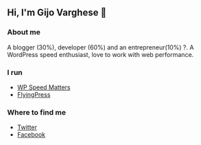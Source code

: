 ## Hi, I'm Gijo Varghese 👋

### About me
A blogger (30%), developer (60%) and an entrepreneur(10%) ?. A WordPress speed enthusiast, love to work with web performance.

### I run
- [WP Speed Matters](https://wpspeedmatters.com)
- [FlyingPress](https://flying-press.com/)

### Where to find me
- [Twitter](https://twitter.com/gijovarghese141)
- [Facebook](https://www.facebook.com/gijovarghese141/)
